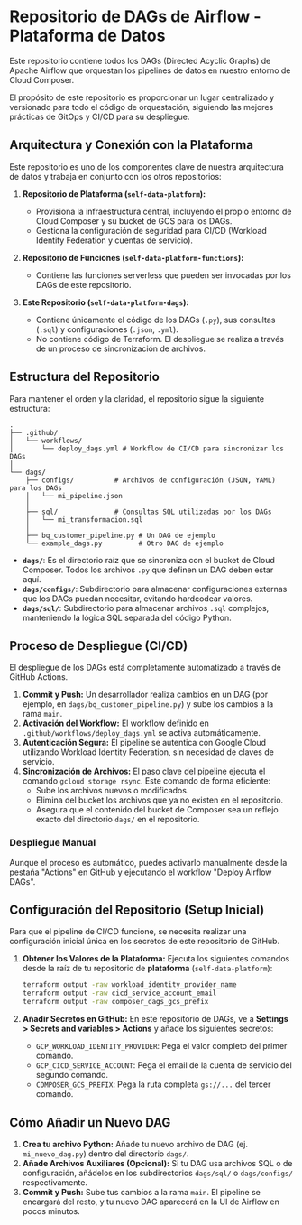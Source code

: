 # Repositorio de DAGs de Airflow - Plataforma de Datos

Este repositorio contiene todos los DAGs (Directed Acyclic Graphs) de Apache Airflow que orquestan los pipelines de datos en nuestro entorno de Cloud Composer.

El propósito de este repositorio es proporcionar un lugar centralizado y versionado para todo el código de orquestación, siguiendo las mejores prácticas de GitOps y CI/CD para su despliegue.

## Arquitectura y Conexión con la Plataforma

Este repositorio es uno de los componentes clave de nuestra arquitectura de datos y trabaja en conjunto con los otros repositorios:

1.  **Repositorio de Plataforma (`self-data-platform`):**
    * Provisiona la infraestructura central, incluyendo el propio entorno de Cloud Composer y su bucket de GCS para los DAGs.
    * Gestiona la configuración de seguridad para CI/CD (Workload Identity Federation y cuentas de servicio).

2.  **Repositorio de Funciones (`self-data-platform-functions`):**
    * Contiene las funciones serverless que pueden ser invocadas por los DAGs de este repositorio.

3.  **Este Repositorio (`self-data-platform-dags`):**
    * Contiene únicamente el código de los DAGs (`.py`), sus consultas (`.sql`) y configuraciones (`.json`, `.yml`).
    * No contiene código de Terraform. El despliegue se realiza a través de un proceso de sincronización de archivos.

## Estructura del Repositorio

Para mantener el orden y la claridad, el repositorio sigue la siguiente estructura:

```
.
├── .github/
│   └── workflows/
│       └── deploy_dags.yml # Workflow de CI/CD para sincronizar los DAGs
│
└── dags/
    ├── configs/          # Archivos de configuración (JSON, YAML) para los DAGs
    │   └── mi_pipeline.json
    │
    ├── sql/              # Consultas SQL utilizadas por los DAGs
    │   └── mi_transformacion.sql
    │
    ├── bq_customer_pipeline.py # Un DAG de ejemplo
    └── example_dags.py         # Otro DAG de ejemplo
```

* **`dags/`**: Es el directorio raíz que se sincroniza con el bucket de Cloud Composer. Todos los archivos `.py` que definen un DAG deben estar aquí.
* **`dags/configs/`**: Subdirectorio para almacenar configuraciones externas que los DAGs puedan necesitar, evitando hardcodear valores.
* **`dags/sql/`**: Subdirectorio para almacenar archivos `.sql` complejos, manteniendo la lógica SQL separada del código Python.

## Proceso de Despliegue (CI/CD)

El despliegue de los DAGs está completamente automatizado a través de GitHub Actions.

1.  **Commit y Push:** Un desarrollador realiza cambios en un DAG (por ejemplo, en `dags/bq_customer_pipeline.py`) y sube los cambios a la rama `main`.
2.  **Activación del Workflow:** El workflow definido en `.github/workflows/deploy_dags.yml` se activa automáticamente.
3.  **Autenticación Segura:** El pipeline se autentica con Google Cloud utilizando Workload Identity Federation, sin necesidad de claves de servicio.
4.  **Sincronización de Archivos:** El paso clave del pipeline ejecuta el comando `gcloud storage rsync`. Este comando de forma eficiente:
    * Sube los archivos nuevos o modificados.
    * Elimina del bucket los archivos que ya no existen en el repositorio.
    * Asegura que el contenido del bucket de Composer sea un reflejo exacto del directorio `dags/` en el repositorio.

### Despliegue Manual

Aunque el proceso es automático, puedes activarlo manualmente desde la pestaña "Actions" en GitHub y ejecutando el workflow "Deploy Airflow DAGs".

## Configuración del Repositorio (Setup Inicial)

Para que el pipeline de CI/CD funcione, se necesita realizar una configuración inicial única en los secretos de este repositorio de GitHub.

1.  **Obtener los Valores de la Plataforma:** Ejecuta los siguientes comandos desde la raíz de tu repositorio de **plataforma** (`self-data-platform`):
    ```bash
    terraform output -raw workload_identity_provider_name
    terraform output -raw cicd_service_account_email
    terraform output -raw composer_dags_gcs_prefix
    ```

2.  **Añadir Secretos en GitHub:** En este repositorio de DAGs, ve a **Settings > Secrets and variables > Actions** y añade los siguientes secretos:
    * `GCP_WORKLOAD_IDENTITY_PROVIDER`: Pega el valor completo del primer comando.
    * `GCP_CICD_SERVICE_ACCOUNT`: Pega el email de la cuenta de servicio del segundo comando.
    * `COMPOSER_GCS_PREFIX`: Pega la ruta completa `gs://...` del tercer comando.

## Cómo Añadir un Nuevo DAG

1.  **Crea tu archivo Python:** Añade tu nuevo archivo de DAG (ej. `mi_nuevo_dag.py`) dentro del directorio `dags/`.
2.  **Añade Archivos Auxiliares (Opcional):** Si tu DAG usa archivos SQL o de configuración, añádelos en los subdirectorios `dags/sql/` o `dags/configs/` respectivamente.
3.  **Commit y Push:** Sube tus cambios a la rama `main`. El pipeline se encargará del resto, y tu nuevo DAG aparecerá en la UI de Airflow en pocos minutos.
